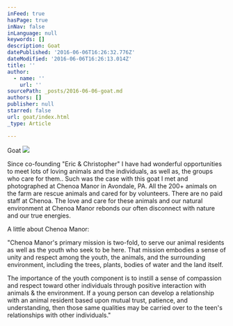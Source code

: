 ```yaml
---
inFeed: true
hasPage: true
inNav: false
inLanguage: null
keywords: []
description: Goat
datePublished: '2016-06-06T16:26:32.776Z'
dateModified: '2016-06-06T16:26:13.014Z'
title: ''
author:
  - name: ''
    url: ''
sourcePath: _posts/2016-06-06-goat.md
authors: []
publisher: null
starred: false
url: goat/index.html
_type: Article

---
```

Goat
![](https://the-grid-user-content.s3-us-west-2.amazonaws.com/8b997750-d782-4487-b1e2-68acc828a379.jpg)

Since co-founding "Eric & Christopher" I have had wonderful opportunities to meet lots of loving animals and the individuals, as well as, the groups who care for them.. Such was the case with this goat I met and photographed at Chenoa Manor in Avondale, PA. All the 200+ animals on the farm are rescue animals and cared for by volunteers. There are no paid staff at Chenoa. The love and care for these animals and our natural environment at Chenoa Manor rebonds our often disconnect with nature and our true energies.

A little about Chenoa Manor:

"Chenoa Manor's primary mission is two-fold, to serve our animal residents as well as the youth who seek to be here. That mission embodies a sense of unity and respect among the youth, the animals, and the surrounding environment, including the trees, plants, bodies of water and the land itself.

The importance of the youth component is to instill a sense of compassion and respect toward other individuals through positive interaction with animals & the environment. If a young person can develop a relationship with an animal resident based upon mutual trust, patience, and understanding, then those same qualities may be carried over to the teen's relationships with other individuals."